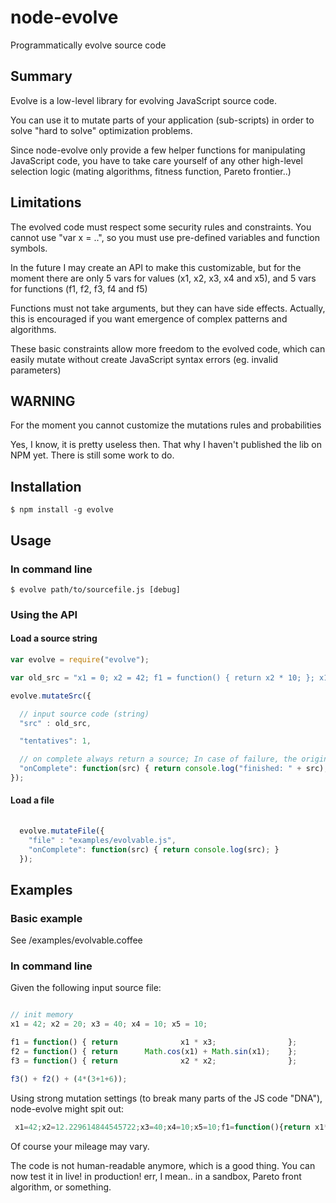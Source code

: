 node-evolve
===========

Programmatically evolve source code

## Summary

Evolve is a low-level library for evolving JavaScript source code.

You can use it to mutate parts of your application (sub-scripts)
in order to solve "hard to solve" optimization problems.

Since node-evolve only provide a few helper functions for manipulating 
JavaScript code, you have to take care yourself of any other high-level 
selection logic (mating algorithms, fitness function, Pareto frontier..)

## Limitations

The evolved code must respect some security rules and constraints.
You cannot use "var x = ..", so you must use pre-defined variables and function symbols.

In the future I may create an API to make this customizable,
but for the moment there are only 5 vars for values (x1, x2, x3, x4 and x5),
and 5 vars for functions (f1, f2, f3, f4 and f5)

Functions must not take arguments, but they can have side effects. Actually, this is encouraged if you want emergence of complex patterns and algorithms.

These basic constraints allow more freedom to the evolved code,
which can easily mutate without create JavaScript syntax errors (eg. invalid parameters)

## WARNING

  For the moment you cannot customize the mutations rules and probabilities

  Yes, I know, it is pretty useless then. 
  That why I haven't published the lib on NPM yet. There is still some work to do.

## Installation

    $ npm install -g evolve

## Usage

### In command line

    $ evolve path/to/sourcefile.js [debug]

### Using the API

#### Load a source string

```JavaScript
var evolve = require("evolve");

var old_src = "x1 = 0; x2 = 42; f1 = function() { return x2 * 10; }; x1 = f1();";

evolve.mutateSrc({

  // input source code (string)
  "src" : old_src,

  "tentatives": 1,

  // on complete always return a source; In case of failure, the original is returned
  "onComplete": function(src) { return console.log("finished: " + src); }
});

```

#### Load a file

```JavaScript
  
  evolve.mutateFile({
    "file" : "examples/evolvable.js",
    "onComplete": function(src) { return console.log(src); }
  });

```

## Examples

### Basic example

See /examples/evolvable.coffee


### In command line

Given the following input source file:

```JavaScript

// init memory
x1 = 42; x2 = 20; x3 = 40; x4 = 10; x5 = 10;

f1 = function() { return              x1 * x3;                };
f2 = function() { return      Math.cos(x1) + Math.sin(x1);    };
f3 = function() { return              x2 * x2;                };

f3() + f2() + (4*(3+1+6));

```

Using strong mutation settings (to break many parts of the JS code "DNA"), 
node-evolve might spit out:


```JavaScript
 x1=42;x2=12.229614844545722;x3=40;x4=10;x5=10;f1=function(){return x1*x3};f2=function(){return Math.cos(x1)+Math.sin(x1)};f2=function(){return x2*x2};Math.cos()+f2()+4*(3+12.229614844545722+6)
```

Of course your mileage may vary. 

The code is not human-readable anymore, which is a good thing.
You can now test it in live! in production! err, I mean.. in
a sandbox, Pareto front algorithm, or something.